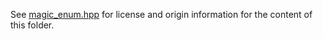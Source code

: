 See [magic_enum.hpp](./magic_enum.hpp) for license and origin information for the content of this folder.
